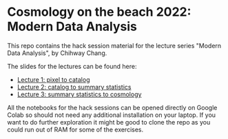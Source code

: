 # Cosmology on the beach 2022: Modern Data Analysis

This repo contains the hack session material for the lecture series "Modern Data Analysis", by Chihway Chang.

The slides for the lectures can be found here:
* [Lecture 1: pixel to catalog](https://www.dropbox.com/s/7w8k0m3tadi4uzf/cosmology_on_beach_chang_1.pdf?dl=0)
* [Lecture 2: catalog to summary statistics](https://www.dropbox.com/s/w9zktbrl6za6bi5/cosmology_on_beach_chang_2.pdf?dl=0)
* [Lecture 3: summary statistics to cosmology](https://www.dropbox.com/s/xdj6lnqsmyht3mj/cosmology_on_beach_chang_3.pdf?dl=0)

All the notebooks for the hack sessions can be opened directly on Google Colab so should not need any additional installation on your laptop. If you want to do further exploration it might be good to clone the repo as you could run out of RAM for some of the exercises.


